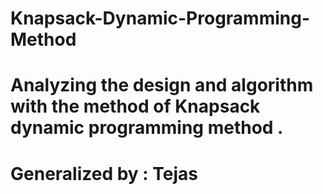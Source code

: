# Knapsack-Dynamic-Programming-Method

# Analyzing the design and algorithm with the method of Knapsack dynamic programming method .  
# Generalized by : Tejas
